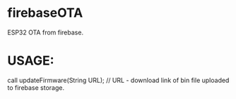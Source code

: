 # firebaseOTA
ESP32 OTA from firebase. 
# USAGE:
call updateFirmware(String URL); // URL - download link of bin file uploaded to firebase storage.

